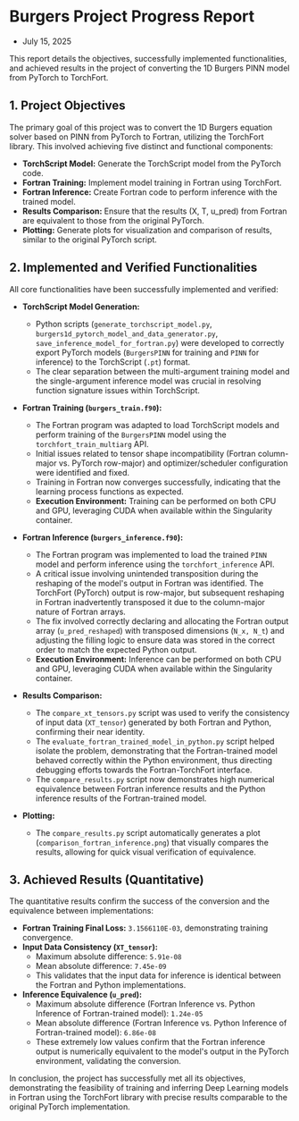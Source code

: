 # Burgers Project Progress Report

- July 15, 2025

This report details the objectives, successfully implemented functionalities, and achieved results in the project of converting the 1D Burgers PINN model from PyTorch to TorchFort.

## 1. Project Objectives

The primary goal of this project was to convert the 1D Burgers equation solver based on PINN from PyTorch to Fortran, utilizing the TorchFort library. This involved achieving five distinct and functional components:

* **TorchScript Model:** Generate the TorchScript model from the PyTorch code.
* **Fortran Training:** Implement model training in Fortran using TorchFort.
* **Fortran Inference:** Create Fortran code to perform inference with the trained model.
* **Results Comparison:** Ensure that the results (X, T, u_pred) from Fortran are equivalent to those from the original PyTorch.
* **Plotting:** Generate plots for visualization and comparison of results, similar to the original PyTorch script.

## 2. Implemented and Verified Functionalities

All core functionalities have been successfully implemented and verified:

* **TorchScript Model Generation:**
  
  * Python scripts (`generate_torchscript_model.py`, `burgers1d_pytorch_model_and_data_generator.py`, `save_inference_model_for_fortran.py`) were developed to correctly export PyTorch models (`BurgersPINN` for training and `PINN` for inference) to the TorchScript (`.pt`) format.
  * The clear separation between the multi-argument training model and the single-argument inference model was crucial in resolving function signature issues within TorchScript.

* **Fortran Training (`burgers_train.f90`):**
  
  * The Fortran program was adapted to load TorchScript models and perform training of the `BurgersPINN` model using the `torchfort_train_multiarg` API.
  * Initial issues related to tensor shape incompatibility (Fortran column-major vs. PyTorch row-major) and optimizer/scheduler configuration were identified and fixed.
  * Training in Fortran now converges successfully, indicating that the learning process functions as expected.
  * **Execution Environment:** Training can be performed on both CPU and GPU, leveraging CUDA when available within the Singularity container.

* **Fortran Inference (`burgers_inference.f90`):**
  
  * The Fortran program was implemented to load the trained `PINN` model and perform inference using the `torchfort_inference` API.
  * A critical issue involving unintended transposition during the reshaping of the model's output in Fortran was identified. The TorchFort (PyTorch) output is row-major, but subsequent reshaping in Fortran inadvertently transposed it due to the column-major nature of Fortran arrays.
  * The fix involved correctly declaring and allocating the Fortran output array (`u_pred_reshaped`) with transposed dimensions (`N_x, N_t`) and adjusting the filling logic to ensure data was stored in the correct order to match the expected Python output.
  * **Execution Environment:** Inference can be performed on both CPU and GPU, leveraging CUDA when available within the Singularity container.

* **Results Comparison:**
  
  * The `compare_xt_tensors.py` script was used to verify the consistency of input data (`XT_tensor`) generated by both Fortran and Python, confirming their near identity.
  * The `evaluate_fortran_trained_model_in_python.py` script helped isolate the problem, demonstrating that the Fortran-trained model behaved correctly within the Python environment, thus directing debugging efforts towards the Fortran-TorchFort interface.
  * The `compare_results.py` script now demonstrates high numerical equivalence between Fortran inference results and the Python inference results of the Fortran-trained model.

* **Plotting:**
  
  * The `compare_results.py` script automatically generates a plot (`comparison_fortran_inference.png`) that visually compares the results, allowing for quick visual verification of equivalence.

## 3. Achieved Results (Quantitative)

The quantitative results confirm the success of the conversion and the equivalence between implementations:

* **Fortran Training Final Loss:** `3.1566110E-03`, demonstrating training convergence.
* **Input Data Consistency (`XT_tensor`):**
  * Maximum absolute difference: `5.91e-08`
  * Mean absolute difference: `7.45e-09`
  * This validates that the input data for inference is identical between the Fortran and Python implementations.
* **Inference Equivalence (`u_pred`):**
  * Maximum absolute difference (Fortran Inference vs. Python Inference of Fortran-trained model): `1.24e-05`
  * Mean absolute difference (Fortran Inference vs. Python Inference of Fortran-trained model): `6.86e-08`
  * These extremely low values confirm that the Fortran inference output is numerically equivalent to the model's output in the PyTorch environment, validating the conversion.

In conclusion, the project has successfully met all its objectives, demonstrating the feasibility of training and inferring Deep Learning models in Fortran using the TorchFort library with precise results comparable to the original PyTorch implementation.
